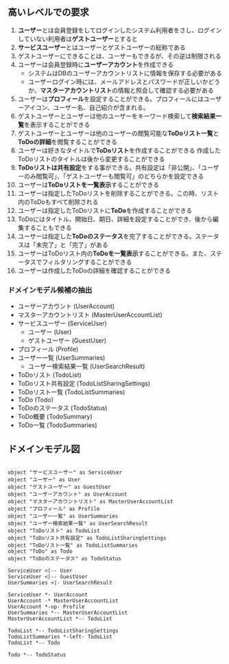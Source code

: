## 高いレベルでの要求

1. **ユーザー**とは会員登録をしてログインしたシステム利用者をさし、ログインしていない利用者は**ゲストユーザー**とすると
1. **サービスユーザー**とはユーザーとゲストユーザーの総称である
1. ゲストユーザーにできることは、ユーザーもできるが、その逆は制限される
1. ユーザーは会員登録時に**ユーザーアカウント**を作成できる
    * システムはDBのユーザーアカウントリストに情報を保存する必要がある
    * ユーザーログイン時には、メールアドレスとパスワードが正しいかどうか、**マスターアカウントリスト**の情報と照会して確認する必要がある
1. ユーザーは**プロフィール**を設定することができる。プロフィールにはユーザーアイコン、ユーザー名、自己紹介が含まれる。
1. ゲストユーザーとユーザーは他のユーザーをキーワード検索して**検索結果一覧**を表示することができる
1. ゲストユーザーとユーザーは他のユーザーの閲覧可能な**ToDoリスト一覧**と**ToDoの詳細**を閲覧することができる
1. ユーザーは好きなタイトルで**ToDoリスト**を作成することができる
 作成したToDoリストのタイトルは後から変更することができる
1. **ToDoリストは共有設定**をする事ができる。共有設定は「非公開」、「ユーザーのみ閲覧可」、「ゲストユーザーも閲覧可」のどちらかを設定できる
1. ユーザーは**ToDoリストを一覧表示**することができる
1. ユーザーは指定したToDoリストを削除することができる。この時、リスト内のToDoもすべて削除される
1. ユーザーは指定したToDoリストに**ToDo**を作成することができる
1. ToDoにはタイトル、開始日、期日、詳細を設定することができ、後から編集することもできる
1. ユーザーは指定した**ToDoのステータス**を完了することができる。ステータスは「未完了」と「完了」がある
1. ユーザーはToDoリスト内の**ToDoを一覧表示**することができる。また、ステータスでフィルタリングすることができる
1. ユーザーは作成したToDoの詳細を確認することができる

### ドメインモデル候補の抽出

* ユーザーアカウント (UserAccount)
* マスターアカウントリスト (MasterUserAccountList)
* サービスユーザー (ServiceUser)
  * ユーザー (User)
  * ゲストユーザー (GuestUser)
* プロフィール (Profile)
* ユーザー一覧 (UserSummaries)
  * ユーザー検索結果一覧 (UserSearchResult)
* ToDoリスト (TodoList)
* ToDoリスト共有設定 (TodoListSharingSettings)
* ToDoリスト一覧 (TodoListSummaries)
* ToDo (Todo)
* ToDoのステータス (TodoStatus)
* ToDo概要 (TodoSummary)
* ToDo一覧 (TodoSummaries)

## ドメインモデル図

```plantuml

object "サービスユーザー" as ServiceUser
object "ユーザー" as User
object "ゲストユーザー" as GuestUser
object "ユーザーアカウント" as UserAccount
object "マスターアカウントリスト" as MasterUserAccountList
object "プロフィール" as Profile
object "ユーザー一覧" as UserSummaries
object "ユーザー検索結果一覧" as UserSearchResult
object "ToDoリスト" as TodoList
object "ToDoリスト共有設定" as TodoListSharingSettings
object "ToDoリスト一覧" as TodoListSummaries
object "ToDo" as Todo
object "ToDoのステータス" as TodoStatus

ServiceUser <|-- User
ServiceUser <|-- GuestUser
UserSummaries <|- UserSearchResult

ServiceUser *- UserAccount
UserAccount -* MasterUserAccountList
UserAccount *-up- Profile
UserSummaries *-- MasterUserAccountList
MasterUserAccountList *-- TodoList

TodoList *-- TodoListSharingSettings
TodoListSummaries *-left- TodoList
TodoList *-- Todo

Todo *-- TodoStatus

```